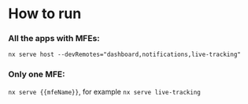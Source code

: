 # How to run
### All the apps with MFEs:

`nx serve host --devRemotes="dashboard,notifications,live-tracking"`

### Only one MFE:

`nx serve {{mfeName}}`, for example `nx serve live-tracking`